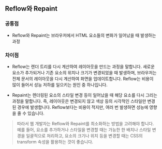 ## Reflow와 Repaint

### 공통점
- Reflow와 Repaint는 브라우저에서 HTML 요소들의 변화가 일어났을 때 발생하는 과정

### 차이점
- Reflow는 렌더 트리를 다시 계산하여 레이아웃을 만드는 과정을 말합니다. 새로운 요소가 추가되거나 기존 요소의 위치나 크기가 변경되었을 때 발생하며, 브라우저는 전체 문서의 레이아웃을 다시 계산하여 화면을 업데이트합니다. Reflow는 비용이 많이 들어서 성능 저하를 일으키는 원인 중 하나입니다.

- Repaint는 렌더링된 요소의 스타일 변경 등이 일어났을 때 해당 요소를 다시 그리는 과정을 말합니다. 즉, 레이아웃은 변경되지 않고 색상 등의 시각적인 스타일만 변경된 경우에 발생합니다. Reflow보다는 비용이 적지만, 여러 번 발생하면 성능에 영향을 줄 수 있습니다.

> 따라서 웹 개발자는 Reflow와 Repaint를 최소화하는 방법을 고려해야 합니다. 예를 들어, 요소를 추가하거나 스타일을 변경할 때는 가능한 한 배치나 스타일 변경을 일괄적으로 처리하고, 요소의 크기나 위치 등을 변경할 때는 CSS의 transform 속성을 활용하는 것이 좋습니다.
